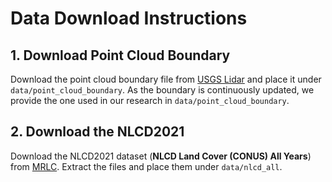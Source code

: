 # Data Download Instructions

## 1. Download Point Cloud Boundary
Download the point cloud boundary file from [USGS Lidar](https://github.com/hobuinc/usgs-lidar) and place it under `data/point_cloud_boundary`. As the boundary is continuously updated, we provide the one used in our research in `data/point_cloud_boundary`.

## 2. Download the NLCD2021
Download the NLCD2021 dataset (**NLCD Land Cover (CONUS) All Years**) from [MRLC](https://www.mrlc.gov/data). Extract the files and place them under `data/nlcd_all`.

